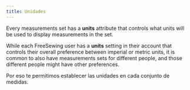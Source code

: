 ```yaml
---
title: Unidades
---
```


Every measurements set has a **units** attribute that controls what units will be used to display measurements in the set.

While each FreeSewing user has a **units** setting in their account that controls their overall preference between imperial or metric units, it is common to also have measurements sets for different people, and those different people might have other preferences.

Por eso te permitimos establecer las unidades en cada conjunto de medidas.

